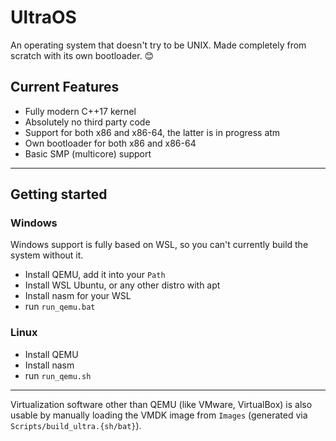 # UltraOS
An operating system that doesn't try to be UNIX. Made completely from scratch with its own bootloader. 😊

## Current Features
- Fully modern C++17 kernel
- Absolutely no third party code
- Support for both x86 and x86-64, the latter is in progress atm
- Own bootloader for both x86 and x86-64
- Basic SMP (multicore) support
---
## Getting started

### Windows

Windows support is fully based on WSL, so you can't currently build the system without it.

- Install QEMU, add it into your `Path`
- Install WSL Ubuntu, or any other distro with apt
- Install nasm for your WSL
- run `run_qemu.bat`

### Linux
- Install QEMU
- Install nasm
- run `run_qemu.sh`
---
Virtualization software other than QEMU (like VMware, VirtualBox) is also usable by manually loading the VMDK image from `Images` (generated via `Scripts/build_ultra.{sh/bat}`).
